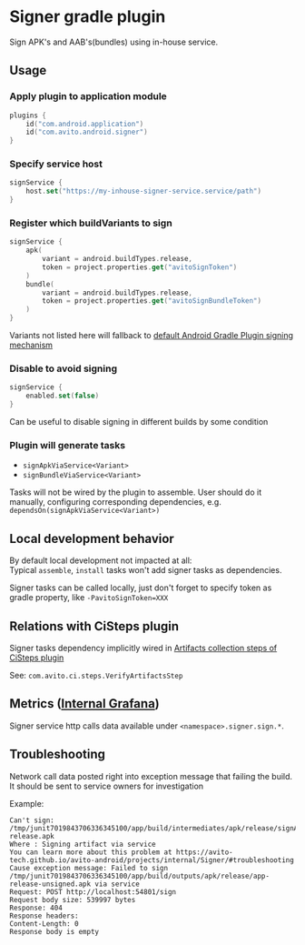 # Signer gradle plugin

Sign APK's and AAB's(bundles) using in-house service.

## Usage

### Apply plugin to application module

```kotlin
plugins {
    id("com.android.application")
    id("com.avito.android.signer")
}
```

### Specify service host

```kotlin
signService {
    host.set("https://my-inhouse-signer-service.service/path")
}
```

### Register which buildVariants to sign

```kotlin
signService {
    apk(
        variant = android.buildTypes.release,
        token = project.properties.get("avitoSignToken")
    )
    bundle(
        variant = android.buildTypes.release,
        token = project.properties.get("avitoSignBundleToken")
    )
}
```

Variants not listed here will fallback
to [default Android Gradle Plugin signing mechanism](https://developer.android.com/studio/publish/app-signing)

### Disable to avoid signing

```kotlin
signService {
    enabled.set(false)
}
```

Can be useful to disable signing in different builds by some condition

### Plugin will generate tasks

- `signApkViaService<Variant>`
- `signBundleViaService<Variant>`

Tasks will not be wired by the plugin to assemble. User should do it manually, configuring corresponding dependencies,
e.g. `dependsOn(signApkViaService<Variant>)`

## Local development behavior

By default local development not impacted at all:  
Typical `assemble`, `install` tasks won't add signer tasks as dependencies.

Signer tasks can be called locally, just don't forget to specify token as gradle property, like `-PavitoSignToken=XXX`

## Relations with CiSteps plugin

Signer tasks dependency implicitly wired
in [Artifacts collection steps of CiSteps plugin](../CiSteps/#collecting-artifacts)

See: `com.avito.ci.steps.VerifyArtifactsStep`

## Metrics ([Internal Grafana](http://links.k.avito.ru/AndroidExternalServicesGrafana))


Signer service http calls data available under `<namespace>.signer.sign.*`.

## Troubleshooting

Network call data posted right into exception message that failing the build.  
It should be sent to service owners for investigation

Example: 

```text
Can't sign: /tmp/junit7019843706336345100/app/build/intermediates/apk/release/signApkViaServiceRelease/app-release.apk
Where : Signing artifact via service
You can learn more about this problem at https://avito-tech.github.io/avito-android/projects/internal/Signer/#troubleshooting
Cause exception message: Failed to sign /tmp/junit7019843706336345100/app/build/outputs/apk/release/app-release-unsigned.apk via service
Request: POST http://localhost:54801/sign
Request body size: 539997 bytes
Response: 404
Response headers:
Content-Length: 0
Response body is empty
```
